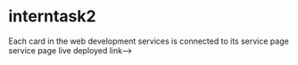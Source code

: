 # interntask2
Each card in the web development services is connected to its service page
service page live deployed link--> 

